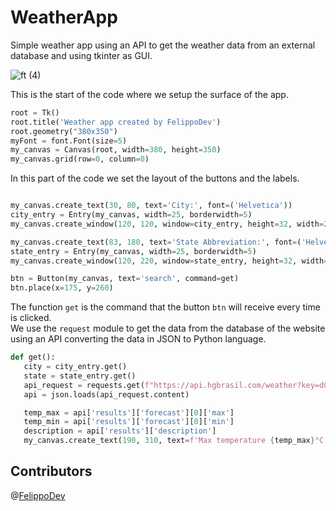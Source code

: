# WeatherApp
Simple weather app using an API to get the weather data from an external database and using tkinter as GUI.

![ft (4)](https://user-images.githubusercontent.com/65267252/118350655-568aeb80-b52e-11eb-924a-a6e2e4e8e43b.png)




This is the start of the code where we setup the surface of the app.
```python
root = Tk()
root.title('Weather app created by FelippoDev')
root.geometry("380x350")
myFont = font.Font(size=5)
my_canvas = Canvas(root, width=380, height=350)
my_canvas.grid(row=0, column=0)


```

In this part of the code we set the layout of the buttons and the labels. 
```python

my_canvas.create_text(30, 80, text='City:', font=('Helvetica'))
city_entry = Entry(my_canvas, width=25, borderwidth=5)
my_canvas.create_window(120, 120, window=city_entry, height=32, width=200)

my_canvas.create_text(83, 180, text='State Abbreviation:', font=('Helvetica'))
state_entry = Entry(my_canvas, width=25, borderwidth=5)
my_canvas.create_window(120, 220, window=state_entry, height=32, width=200)

btn = Button(my_canvas, text='search', command=get)
btn.place(x=175, y=260)

```

The function `get` is the command that the button `btn` will receive every time is clicked.  
We use the `request` module to get the data from the database of the website using an API converting the data in JSON to Python language.

 ```python
def get():
    city = city_entry.get()
    state = state_entry.get()
    api_request = requests.get(f"https://api.hgbrasil.com/weather?key=d08c55d1&amp;city_name={city},{state};locale=en")
    api = json.loads(api_request.content)

    temp_max = api['results']['forecast'][0]['max']
    temp_min = api['results']['forecast'][0]['min']
    description = api['results']['description']
    my_canvas.create_text(190, 310, text=f'Max temperature {temp_max}°C  Min temperature {temp_min}°C  {description}')


```


## Contributors
@[FelippoDev](https://github.com/FelippoDev)
